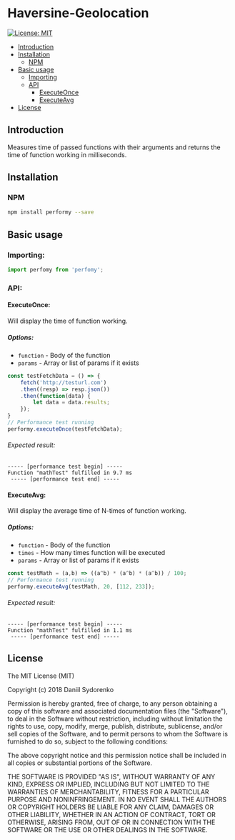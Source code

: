 Haversine-Geolocation
========

[![License: MIT](https://img.shields.io/badge/License-MIT-yellow.svg)](https://opensource.org/licenses/MIT)

- [Introduction](#introduction)
- [Installation](#installation)
    - [NPM](#npm)
- [Basic usage](#basic-usage)
    - [Importing](#import-module)
    - [API](#api)
        - [ExecuteOnce](#executeonce)
        - [ExecuteAvg](#executeavg)
- [License](#license)

## Introduction
Measures time of passed functions with their arguments and returns the time of function working in milliseconds.

## Installation
### NPM
```bash
npm install performy --save
```
## Basic usage
### Importing: 

```javascript
import perfomy from 'perfomy';
```

### API:
#### ExecuteOnce:
Will display the time of function working.

##### Options:
* `function` - Body of the function
* `params` - Array or list of params if it exists

```javascript
const testFetchData = () => {
    fetch('http://testurl.com')
    .then((resp) => resp.json())
    .then(function(data) {
        let data = data.results;
    });
}
// Performance test running
performy.executeOnce(testFetchData);
```
###### Expected result:

```text
----- [performance test begin] -----
Function "mathTest" fulfilled in 9.7 ms
 ----- [performance test end] -----
```

#### ExecuteAvg:
Will display the average time of N-times of function working.

##### Options:
* `function` - Body of the function
* `times` - How many times function will be executed
* `params` - Array or list of params if it exists

```javascript
const testMath = (a,b) => ((a^b) * (a^b) * (a^b)) / 100;
// Performance test running
performy.executeAvg(testMath, 20, [112, 233]);
```
###### Expected result:

```text
----- [performance test begin] -----
Function "mathTest" fulfilled in 1.1 ms
 ----- [performance test end] -----
```
License
-------

The MIT License (MIT)

Copyright (c) 2018 Daniil Sydorenko

Permission is hereby granted, free of charge, to any person obtaining a copy of this software and associated
documentation files (the "Software"), to deal in the Software without restriction, including without limitation
the rights to use, copy, modify, merge, publish, distribute, sublicense, and/or sell copies of the Software,
and to permit persons to whom the Software is furnished to do so, subject to the following conditions:

The above copyright notice and this permission notice shall be included in all copies or substantial
portions of the Software.

THE SOFTWARE IS PROVIDED "AS IS", WITHOUT WARRANTY OF ANY KIND, EXPRESS OR IMPLIED, INCLUDING BUT NOT LIMITED
TO THE WARRANTIES OF MERCHANTABILITY, FITNESS FOR A PARTICULAR PURPOSE AND NONINFRINGEMENT. IN NO EVENT SHALL
THE AUTHORS OR COPYRIGHT HOLDERS BE LIABLE FOR ANY CLAIM, DAMAGES OR OTHER LIABILITY, WHETHER IN AN ACTION OF
CONTRACT, TORT OR OTHERWISE, ARISING FROM, OUT OF OR IN CONNECTION WITH THE SOFTWARE OR THE USE OR OTHER
DEALINGS IN THE SOFTWARE.
